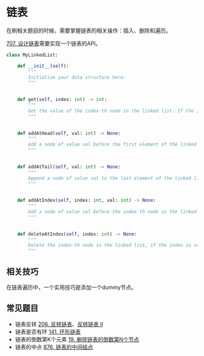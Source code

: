 # 链表

在刷相关题目的时候，需要掌握链表的相关操作：插入、删除和遍历。

[707. 设计链表](https://leetcode-cn.com/problems/design-linked-list/)需要实现一个链表的API。

```Python
class MyLinkedList:

    def __init__(self):
        """
        Initialize your data structure here.
        """
        

    def get(self, index: int) -> int:
        """
        Get the value of the index-th node in the linked list. If the index is invalid, return -1.
        """
        

    def addAtHead(self, val: int) -> None:
        """
        Add a node of value val before the first element of the linked list. After the insertion, the new node will be the first node of the linked list.
        """
        

    def addAtTail(self, val: int) -> None:
        """
        Append a node of value val to the last element of the linked list.
        """
        

    def addAtIndex(self, index: int, val: int) -> None:
        """
        Add a node of value val before the index-th node in the linked list. If index equals to the length of linked list, the node will be appended to the end of linked list. If index is greater than the length, the node will not be inserted.
        """
        

    def deleteAtIndex(self, index: int) -> None:
        """
        Delete the index-th node in the linked list, if the index is valid.
        """
```

## 相关技巧

在链表遍历中，一个实用技巧是添加一个dummy节点。

## 常见题目

* 链表反转 [206. 反转链表](https://leetcode-cn.com/problems/reverse-linked-list/)、[反转链表 II](https://leetcode-cn.com/problems/reverse-linked-list-ii/)
* 链表是否有环 [141. 环形链表](https://leetcode-cn.com/problems/linked-list-cycle/)
* 链表的倒数第K个元素 [19. 删除链表的倒数第N个节点](https://leetcode-cn.com/problems/remove-nth-node-from-end-of-list/)
* 链表的中点 [876. 链表的中间结点](https://leetcode-cn.com/problems/middle-of-the-linked-list/)


